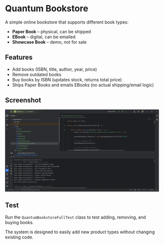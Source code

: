 # Quantum Bookstore

A simple online bookstore that supports different book types:

- **Paper Book** – physical, can be shipped
- **EBook** – digital, can be emailed
- **Showcase Book** – demo, not for sale

## Features

- Add books (ISBN, title, author, year, price)
- Remove outdated books
- Buy books by ISBN (updates stock, returns total price)
- Ships Paper Books and emails EBooks (no actual shipping/email logic)

## Screenshot

![App Screenshot](testApp.png)

## Test

Run the `QuantumBookstoreFullTest` class to test adding, removing, and buying books.

The system is designed to easily add new product types without changing existing code.
